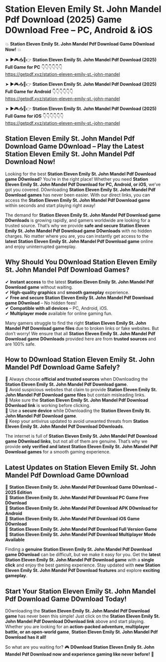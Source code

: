 # Station Eleven Emily St. John Mandel Pdf Download (2025) Game D0wnload Free – PC, Android & iOS

💥 **Station Eleven Emily St. John Mandel Pdf Download Game D0wnload Now!** 💥  

➤ ►🎮📥📱👉 **Station Eleven Emily St. John Mandel Pdf Download (2025) Full Game for PC** 👇👇👇👇👇👇  
https://getpdf.xyz/station-eleven-emily-st.-john-mandel  

➤ ►🎮📥📱👉 **Station Eleven Emily St. John Mandel Pdf Download (2025) Full Game for Android** 👇👇👇👇👇👇  
https://getpdf.xyz/station-eleven-emily-st.-john-mandel  

➤ ►🎮📥📱👉 **Station Eleven Emily St. John Mandel Pdf Download (2025) Full Game for iOS** 👇👇👇👇👇👇  
https://getpdf.xyz/station-eleven-emily-st.-john-mandel  

## Station Eleven Emily St. John Mandel Pdf Download Game D0wnload – Play the Latest Station Eleven Emily St. John Mandel Pdf Download Now!

Looking for the best **Station Eleven Emily St. John Mandel Pdf Download game D0wnload**? You’re in the right place! Whether you need **Station Eleven Emily St. John Mandel Pdf Download for PC, Android, or iOS**, we’ve got you covered. D0wnloading **Station Eleven Emily St. John Mandel Pdf Download games** has never been easier. With our direct links, you can access the **Station Eleven Emily St. John Mandel Pdf Download game** within seconds and start playing right away!  

The demand for **Station Eleven Emily St. John Mandel Pdf Download game D0wnloads** is growing rapidly, and gamers worldwide are looking for a trusted source. That’s why we provide **safe and secure Station Eleven Emily St. John Mandel Pdf Download game D0wnloads** with no hidden charges. No matter where you are, you can instantly get access to the **latest Station Eleven Emily St. John Mandel Pdf Download game** online and enjoy uninterrupted gameplay.  

## **Why Should You D0wnload Station Eleven Emily St. John Mandel Pdf Download Games?**  

✔ **Instant access** to the latest **Station Eleven Emily St. John Mandel Pdf Download game** without waiting.  
✔ **High-quality graphics** and **smooth gameplay** experience.  
✔ **Free and secure Station Eleven Emily St. John Mandel Pdf Download game D0wnload** – No hidden fees!  
✔ **Compatible with all devices** – PC, Android, iOS.  
✔ **Multiplayer mode** available for online gaming fun.  

Many gamers struggle to find the right **Station Eleven Emily St. John Mandel Pdf Download game files** due to broken links or fake websites. But don’t worry! We ensure that all **Station Eleven Emily St. John Mandel Pdf Download game D0wnloads** provided here are from **trusted sources** and are 100% safe.  

## **How to D0wnload Station Eleven Emily St. John Mandel Pdf Download Game Safely?**  

📌 Always choose **official and trusted sources** when D0wnloading the **Station Eleven Emily St. John Mandel Pdf Download game**.  
📌 Avoid suspicious websites that claim to provide **Station Eleven Emily St. John Mandel Pdf Download game files** but contain misleading links.  
📌 Make sure the **Station Eleven Emily St. John Mandel Pdf Download D0wnload link** is working before clicking.  
📌 Use a **secure device** while D0wnloading the **Station Eleven Emily St. John Mandel Pdf Download game**.  
📌 Keep your antivirus updated to avoid unwanted threats from **Station Eleven Emily St. John Mandel Pdf Download D0wnloads**.  

The internet is full of **Station Eleven Emily St. John Mandel Pdf Download game D0wnload links**, but not all of them are genuine. That’s why we provide **only verified and latest Station Eleven Emily St. John Mandel Pdf Download games** for a smooth gaming experience.  

## **Latest Updates on Station Eleven Emily St. John Mandel Pdf Download Game D0wnload**  

🔹 **Station Eleven Emily St. John Mandel Pdf Download Game D0wnload – 2025 Edition**  
🔹 **Station Eleven Emily St. John Mandel Pdf Download PC Game Free D0wnload**  
🔹 **Station Eleven Emily St. John Mandel Pdf Download APK D0wnload for Android**  
🔹 **Station Eleven Emily St. John Mandel Pdf Download iOS Game D0wnload**  
🔹 **Station Eleven Emily St. John Mandel Pdf Download Full Version Game**  
🔹 **Station Eleven Emily St. John Mandel Pdf Download Multiplayer Mode Available**  

Finding a **genuine Station Eleven Emily St. John Mandel Pdf Download game D0wnload** can be difficult, but we make it easy for you. Get the **latest Station Eleven Emily St. John Mandel Pdf Download game** with a **single click** and enjoy the best gaming experience. Stay updated with **new Station Eleven Emily St. John Mandel Pdf Download features** and explore **exciting gameplay**.  

## **Start Your Station Eleven Emily St. John Mandel Pdf Download Game D0wnload Today!**  

D0wnloading the **Station Eleven Emily St. John Mandel Pdf Download game** has never been this simple! Just click on the **Station Eleven Emily St. John Mandel Pdf Download D0wnload link** above and start playing. Whether you are looking for an **action-packed adventure, multiplayer battle, or an open-world game**, **Station Eleven Emily St. John Mandel Pdf Download has it all!**  

So what are you waiting for? 🎮 **D0wnload Station Eleven Emily St. John Mandel Pdf Download now and experience gaming like never before!** 🚀  